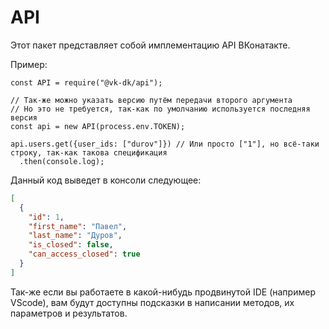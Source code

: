 # API

Этот пакет представляет собой имплементацию API ВКонатакте.

Пример:

```JS
const API = require("@vk-dk/api");

// Так-же можно указать версию путём передачи второго аргумента
// Но это не требуется, так-как по умолчанию используется последняя версия
const api = new API(process.env.TOKEN);

api.users.get({user_ids: ["durov"]}) // Или просто ["1"], но всё-таки строку, так-как такова спецификация
  .then(console.log);

```

Данный код выведет в консоли следующее:

```JSON
[
  {
    "id": 1,
    "first_name": "Павел",
    "last_name": "Дуров",
    "is_closed": false,
    "can_access_closed": true
  }
]
```

Так-же если вы работаете в какой-нибудь продвинутой IDE (например VScode),
вам будут доступны подсказки в написании методов, их параметров и результатов.
